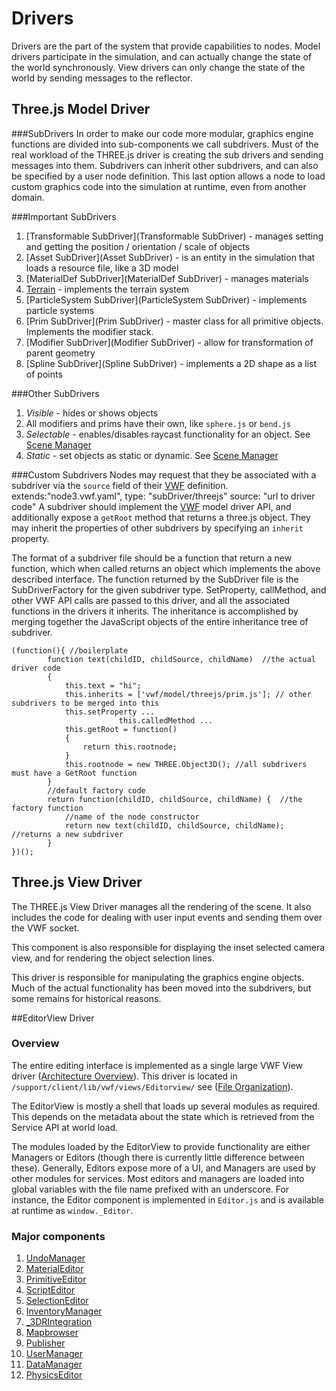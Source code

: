 # Drivers

Drivers are the part of the system that provide capabilities to nodes. Model drivers participate in the simulation, and can actually change the state of the world synchronously. View drivers can only change the state of the world by sending messages to the reflector.


## Three.js Model Driver

###SubDrivers
In order to make our code more modular, graphics engine functions are divided into sub-components we call subdrivers. Must of the real workload of the THREE.js driver is creating the sub drivers and sending messages into them. Subdrivers can inherit other subdrivers, and can also be specified by a user node definition. This last option allows a node to load custom graphics code into the simulation at runtime, even from another domain. 

###Important SubDrivers
1. [Transformable SubDriver](Transformable SubDriver) - manages setting and getting the position / orientation / scale of objects
1. [Asset SubDriver](Asset SubDriver) - is an entity in the simulation that loads a resource file, like a 3D model
1. [MaterialDef SubDriver](MaterialDef SubDriver) - manages materials
1. [Terrain](http://sandboxdocs.readthedocs.org/en/latest/User%20Guide/Working%20with%20Terrain/ "Terrain") - implements the terrain system
1. [ParticleSystem SubDriver](ParticleSystem SubDriver) - implements particle systems
1. [Prim SubDriver](Prim SubDriver) - master class for all primitive objects. Implements the modifier stack.
1. [Modifier SubDriver](Modifier SubDriver) - allow for transformation of parent geometry
1. [Spline SubDriver](Spline SubDriver) - implements a 2D shape as a list of points

###Other SubDrivers
1. *Visible* - hides or shows objects
1. All modifiers and prims have their own, like `sphere.js` or `bend.js`
1. *Selectable* - enables/disables raycast functionality for an object. See [Scene Manager](../SceneManager/)
1. *Static* - set objects as static or dynamic. See [Scene Manager](../SceneManager/)

###Custom Subdrivers
Nodes may request that they be associated with a subdriver via the `source` field of their [VWF](../VWF/) definition. 
    extends:"node3.vwf.yaml",
    type: "subDriver/threejs"
    source: "url to driver code"
A subdriver should implement the [VWF](../VWF/) model driver API, and additionally expose a `getRoot` method that returns a three.js object. They may inherit the properties of other subdrivers by specifying an `inherit` property.

The format of a subdriver file should be a function that return a new function, which when called returns an object which implements the above described interface. The function returned by the SubDriver file is the SubDriverFactory for the given subdriver type. SetProperty, callMethod, and other VWF API calls are passed to this driver, and all the associated functions in the drivers it inherits. The inheritance is accomplished by merging together the JavaScript objects of the entire inheritance tree of subdriver. 
```
(function(){ //boilerplate
		function text(childID, childSource, childName)  //the actual driver code
		{
			this.text = "hi";
			this.inherits = ['vwf/model/threejs/prim.js']; // other subdrivers to be merged into this
			this.setProperty ...
                        this.calledMethod ...
			this.getRoot = function()
			{
				return this.rootnode;
			}
			this.rootnode = new THREE.Object3D(); //all subdrivers must have a GetRoot function
		}
		//default factory code
        return function(childID, childSource, childName) {  //the factory function
			//name of the node constructor
            return new text(childID, childSource, childName); //returns a new subdriver
        }
})();
```


## Three.js View Driver

The THREE.js View Driver manages all the rendering of the scene. It also includes the code for dealing with user input events and sending them over the VWF socket. 

This component is also responsible for displaying the inset selected camera view, and for rendering the object selection lines.

This driver is responsible for manipulating the graphics engine objects. Much of the actual functionality has been moved into the subdrivers, but some remains for historical reasons. 



##EditorView Driver
### Overview

The entire editing interface is implemented as a single large VWF View driver ([Architecture Overview](../Architecture-Overview/)). This driver is located in `/support/client/lib/vwf/views/Editorview/` see ([File Organization](../File-Organization/)).

The EditorView is mostly a shell that loads up several modules as required. This depends on the metadata about the state which is retrieved from the Service API at world load. 

The modules loaded by the EditorView to provide functionality are either Managers or Editors (though there is currently little difference between these). Generally, Editors expose more of a UI, and Managers are used by other modules for services. Most editors and managers are loaded into global variables with the file name prefixed with an underscore. For instance, the Editor component is implemented in `Editor.js` and is available at runtime as `window._Editor`. 

### Major components
1. [UndoManager](../editors/UndoManager/)
1. [MaterialEditor](../editors/MaterialEditor)
1. [PrimitiveEditor](../editors/PrimitiveEditor/)
1. [ScriptEditor](../editors/ScriptEditor/)
1. [SelectionEditor](../editors/SelectionEditor/)
1. [InventoryManager](../editors/InventoryManager/)
1. [_3DRIntegration](http://sandboxdocs.readthedocs.org/en/latest/Developer%20Guide/configure%203DR/)
1. [Mapbrowser](http://sandboxdocs.readthedocs.org/en/latest/Developer%20Guide/editors/Mapbrowser/)
1. [Publisher](../editor/Publisher/)
1. [UserManager](../editors/UserManager)
1. [DataManager](../Data-Organization)
1. [PhysicsEditor](http://sandboxdocs.readthedocs.org/en/latest/SystemAPI/PhysicsAPI/)

